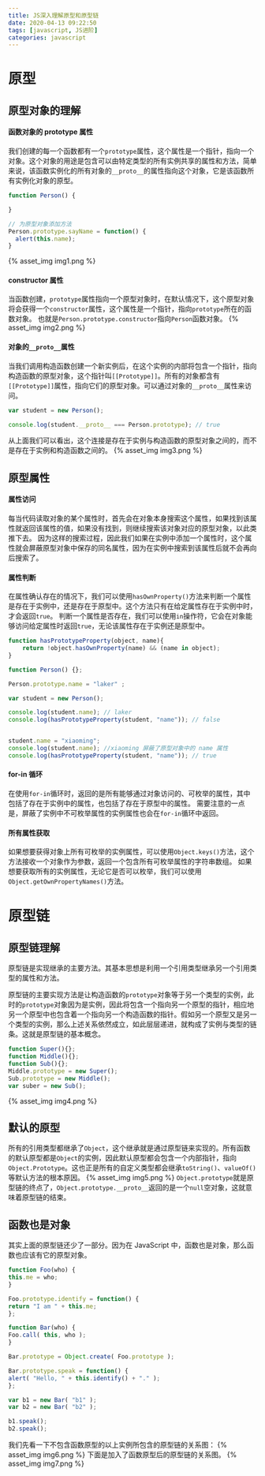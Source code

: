 ```yaml
---
title: JS深入理解原型和原型链
date: 2020-04-13 09:22:50
tags: [javascript, JS进阶]
categories: javascript
---
```


# 原型
## 原型对象的理解
#### 函数对象的 prototype 属性
我们创建的每一个函数都有一个`prototype`属性，这个属性是一个指针，指向一个对象。这个对象的用途是包含可以由特定类型的所有实例共享的属性和方法，简单来说，该函数实例化的所有对象的`__proto__`的属性指向这个对象，它是该函数所有实例化对象的原型。
```js
function Person() {

}

// 为原型对象添加方法
Person.prototype.sayName = function() {
  alert(this.name);
}
```
{% asset_img img1.png %}
#### constructor 属性
当函数创建，`prototype`属性指向一个原型对象时，在默认情况下，这个原型对象将会获得一个`constructor`属性，这个属性是一个指针，指向`prototype`所在的函数对象。
也就是`Person.prototype.constructor`指向`Person`函数对象。
{% asset_img img2.png %}
#### 对象的`__proto__`属性
当我们调用构造函数创建一个新实例后，在这个实例的内部将包含一个指针，指向构造函数的原型对象，这个指针叫`[[Prototype]]`。所有的对象都含有`[[Prototype]]`属性，指向它们的原型对象。可以通过对象的`__proto__`属性来访问。
```js
var student = new Person();

console.log(student.__proto__ === Person.prototype); // true
```
从上面我们可以看出，这个连接是存在于实例与构造函数的原型对象之间的，而不是存在于实例和构造函数之间的。
{% asset_img img3.png %}
## 原型属性
#### 属性访问
每当代码读取对象的某个属性时，首先会在对象本身搜索这个属性，如果找到该属性就返回该属性的值，如果没有找到，则继续搜索该对象对应的原型对象，以此类推下去。
因为这样的搜索过程，因此我们如果在实例中添加一个属性时，这个属性就会屏蔽原型对象中保存的同名属性，因为在实例中搜索到该属性后就不会再向后搜索了。
#### 属性判断
在属性确认存在的情况下，我们可以使用`hasOwnProperty()`方法来判断一个属性是存在于实例中，还是存在于原型中。这个方法只有在给定属性存在于实例中时，才会返回`true`。
判断一个属性是否存在，我们可以使用`in`操作符，它会在对象能够访问给定属性时返回`true`，无论该属性存在于实例还是原型中。
```js
function hasPrototypeProperty(object, name){
    return !object.hasOwnProperty(name) && (name in object);
}

function Person() {};

Person.prototype.name = "laker" ;

var student = new Person();

console.log(student.name); // laker
console.log(hasPrototypeProperty(student, "name")); // false


student.name = "xiaoming";
console.log(student.name); //xiaoming 屏蔽了原型对象中的 name 属性
console.log(hasPrototypeProperty(student, "name")); // true
```
#### for-in 循环
在使用`for-in`循环时，返回的是所有能够通过对象访问的、可枚举的属性，其中包括了存在于实例中的属性，也包括了存在于原型中的属性。
需要注意的一点是，屏蔽了实例中不可枚举属性的实例属性也会在`for-in`循环中返回。
#### 所有属性获取
如果想要获得对象上所有可枚举的实例属性，可以使用`Object.keys()`方法，这个方法接收一个对象作为参数，返回一个包含所有可枚举属性的字符串数组。
如果想要获取所有的实例属性，无论它是否可以枚举，我们可以使用`Object.getOwnPropertyNames()`方法。
# 原型链
## 原型链理解
原型链是实现继承的主要方法。其基本思想是利用一个引用类型继承另一个引用类型的属性和方法。

原型链的主要实现方法是让构造函数的`prototype`对象等于另一个类型的实例，此时的`prototype`对象因为是实例，因此将包含一个指向另一个原型的指针，相应地另一个原型中也包含着一个指向另一个构造函数的指针。假如另一个原型又是另一个类型的实例，那么上述关系依然成立，如此层层递进，就构成了实例与类型的链条。这就是原型链的基本概念。
```js
function Super(){};
function Middle(){};
function Sub(){};
Middle.prototype = new Super();
Sub.prototype = new Middle();
var suber = new Sub();
```
{% asset_img img4.png %}
## 默认的原型
所有的引用类型都继承了`Object`，这个继承就是通过原型链来实现的。所有函数的默认原型都是`Object`的实例，因此默认原型都会包含一个内部指针，指向`Object.Prototype`。这也正是所有的自定义类型都会继承`toString()`、`valueOf()`等默认方法的根本原因。
{% asset_img img5.png %}
`Object.prototype`就是原型链的终点了，`Object.prototype.__proto__`返回的是一个`null`空对象，这就意味着原型链的结束。
## 函数也是对象
其实上面的原型链还少了一部分。因为在 JavaScript 中，函数也是对象，那么函数也应该有它的原型对象。
```js
function Foo(who) {
this.me = who;
}

Foo.prototype.identify = function() {
return "I am " + this.me;
};

function Bar(who) {
Foo.call( this, who );
}

Bar.prototype = Object.create( Foo.prototype );

Bar.prototype.speak = function() {
alert( "Hello, " + this.identify() + "." );
};

var b1 = new Bar( "b1" );
var b2 = new Bar( "b2" );

b1.speak();
b2.speak();
```
我们先看一下不包含函数原型的以上实例所包含的原型链的关系图：
{% asset_img img6.png %}
下面是加入了函数原型后的原型链的关系图。
{% asset_img img7.png %}